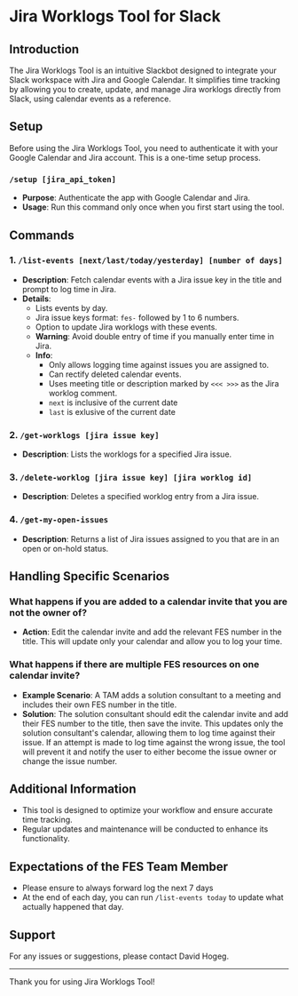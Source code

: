 # Jira Worklogs Tool for Slack

## Introduction
The Jira Worklogs Tool is an intuitive Slackbot designed to integrate your Slack workspace with Jira and Google Calendar. It simplifies time tracking by allowing you to create, update, and manage Jira worklogs directly from Slack, using calendar events as a reference.

## Setup
Before using the Jira Worklogs Tool, you need to authenticate it with your Google Calendar and Jira account. This is a one-time setup process.

### `/setup [jira_api_token]`
- **Purpose**: Authenticate the app with Google Calendar and Jira.
- **Usage**: Run this command only once when you first start using the tool.

## Commands

### 1. `/list-events [next/last/today/yesterday] [number of days]`
- **Description**: Fetch calendar events with a Jira issue key in the title and prompt to log time in Jira.
- **Details**:
  - Lists events by day.
  - Jira issue keys format: `fes-` followed by 1 to 6 numbers.
  - Option to update Jira worklogs with these events.
  - **Warning**: Avoid double entry of time if you manually enter time in Jira.
  - **Info**: 
    - Only allows logging time against issues you are assigned to.
    - Can rectify deleted calendar events.
    - Uses meeting title or description marked by `<<< >>>` as the Jira worklog comment.
    - `next` is inclusive of the current date
    - `last` is exlusive of the current date

### 2. `/get-worklogs [jira issue key]`
- **Description**: Lists the worklogs for a specified Jira issue.

### 3. `/delete-worklog [jira issue key] [jira worklog id]`
- **Description**: Deletes a specified worklog entry from a Jira issue.

### 4. `/get-my-open-issues`
- **Description**: Returns a list of Jira issues assigned to you that are in an open or on-hold status.

## Handling Specific Scenarios

### What happens if you are added to a calendar invite that you are not the owner of?
- **Action**: Edit the calendar invite and add the relevant FES number in the title. This will update only your calendar and allow you to log your time.

### What happens if there are multiple FES resources on one calendar invite?
- **Example Scenario**: A TAM adds a solution consultant to a meeting and includes their own FES number in the title.
- **Solution**: The solution consultant should edit the calendar invite and add their FES number to the title, then save the invite. This updates only the solution consultant's calendar, allowing them to log time against their issue. If an attempt is made to log time against the wrong issue, the tool will prevent it and notify the user to either become the issue owner or change the issue number.

## Additional Information
- This tool is designed to optimize your workflow and ensure accurate time tracking.
- Regular updates and maintenance will be conducted to enhance its functionality.

## Expectations of the FES Team Member
- Please ensure to always forward log the next 7 days
- At the end of each day, you can run `/list-events today` to update what actually happened that day.

## Support
For any issues or suggestions, please contact David Hogeg.

---

Thank you for using Jira Worklogs Tool!
